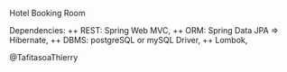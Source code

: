Hotel Booking Room

Dependencies: 
 ++ REST: Spring Web MVC,
 ++ ORM: Spring Data JPA => Hibernate,
 ++ DBMS: postgreSQL or mySQL Driver,
 ++ Lombok,

@TafitasoaThierry
